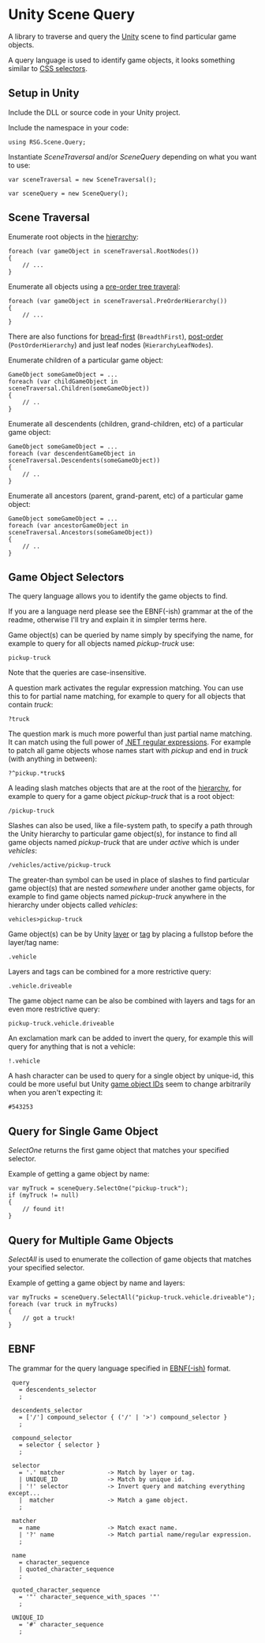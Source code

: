 # Unity Scene Query

A library to traverse and query the [Unity](http://en.wikipedia.org/wiki/Unity_(game_engine)) scene to find particular game objects.

A query language is used to identify game objects, it looks something similar to [CSS selectors](http://en.wikipedia.org/wiki/Cascading_Style_Sheets#Selector).


## Setup in Unity

Include the DLL or source code in your Unity project.

Include the namespace in your code:

	using RSG.Scene.Query;

Instantiate *SceneTraversal* and/or *SceneQuery* depending on what you want to use:

	var sceneTraversal = new SceneTraversal();

	var sceneQuery = new SceneQuery();


## Scene Traversal

Enumerate root objects in the [hierarchy](http://docs.unity3d.com/Manual/Hierarchy.html):

	foreach (var gameObject in sceneTraversal.RootNodes())
	{
		// ...
	}

Enumerate all objects using a [pre-order tree traveral](http://en.wikipedia.org/wiki/Tree_traversal#Pre-order): 

	foreach (var gameObject in sceneTraversal.PreOrderHierarchy())
	{
		// ...
	}

There are also functions for [bread-first](http://en.wikipedia.org/wiki/Tree_traversal#Breadth-first) (`BreadthFirst`), [post-order](http://en.wikipedia.org/wiki/Tree_traversal#Post-order) (`PostOrderHierarchy`) and just leaf nodes (`HierarchyLeafNodes`).


Enumerate children of a particular game object:

	GameObject someGameObject = ...
	foreach (var childGameObject in sceneTraversal.Children(someGameObject)) 
	{
		// ..
	}

Enumerate all descendents (children, grand-children, etc) of a particular game object:

	GameObject someGameObject = ...
	foreach (var descendentGameObject in sceneTraversal.Descendents(someGameObject)) 
	{
		// ..
	}

Enumerate all ancestors (parent, grand-parent, etc) of a particular game object:

	GameObject someGameObject = ...
	foreach (var ancestorGameObject in sceneTraversal.Ancestors(someGameObject)) 
	{
		// ..
	}


## Game Object Selectors

The query language allows you to identify the game objects to find.

If you are a language nerd please see the EBNF(-ish) grammar at the of the readme, otherwise I'll try and explain it in simpler terms here.

Game object(s) can be queried by name simply by specifying the name, for example to query for all objects named *pickup-truck* use:

	pickup-truck

Note that the queries are case-insensitive. 

A question mark activates the regular expression matching. You can use this to for partial name matching, for example to query for all objects that contain *truck*:

	?truck

The question mark is much more powerful than just partial name matching. It can match using the full power of [.NET regular expressions](https://msdn.microsoft.com/en-us/library/hs600312(v=vs.110).aspx). For example to patch all game objects whose names start with *pickup* and end in *truck* (with anything in between):

	?^pickup.*truck$

A leading slash matches objects that are at the root of the [hierarchy](http://docs.unity3d.com/Manual/Hierarchy.html), for example to query for a game object *pickup-truck* that is a root object: 

	/pickup-truck

Slashes can also be used, like a file-system path, to specify a path through the Unity hierarchy to particular game object(s), for instance to find all game objects named *pickup-truck* that are under *active* which is under *vehicles*:

	/vehicles/active/pickup-truck

The greater-than symbol can be used in place of slashes to find particular game object(s) that are nested *somewhere* under another game objects, for example to find game objects named *pickup-truck* anywhere in the hierarchy under objects called *vehicles*:

	vehicles>pickup-truck

Game object(s) can be by Unity [layer](http://docs.unity3d.com/Manual/Layers.html) or [tag](http://docs.unity3d.com/Manual/Tags.html) by placing a fullstop before the layer/tag name:

	.vehicle

Layers and tags can be combined for a more restrictive query:

	.vehicle.driveable

The game object name can be also be combined with layers and tags for an even more restrictive query:

	pickup-truck.vehicle.driveable

An exclamation mark can be added to invert the query, for example this will query for anything that is not a vehicle:

	!.vehicle

A hash character can be used to query for a single object by unique-id, this could be more useful but Unity [game object IDs](http://docs.unity3d.com/ScriptReference/Object.GetInstanceID.html) seem to change arbitrarily when you aren't expecting it: 

	#543253


## Query for Single Game Object

*SelectOne* returns the first game object that matches your specified selector.

Example of getting a game object by name:

	var myTruck = sceneQuery.SelectOne("pickup-truck");
	if (myTruck != null) 
	{
		// found it!
	}


## Query for Multiple Game Objects

*SelectAll* is used to enumerate the collection of game objects that matches your specified selector. 

Example of getting a game object by name and layers:

	var myTrucks = sceneQuery.SelectAll("pickup-truck.vehicle.driveable");
 	foreach (var truck in myTrucks)
    {
		// got a truck!
	}


## EBNF  

The grammar for the query language specified in [EBNF(-ish)](http://en.wikipedia.org/wiki/Extended_Backus%E2%80%93Naur_Form) format.

	 query 
	   = descendents_selector
	   ;
	
	 descendents_selector
	   = ['/'] compound_selector { ('/' | '>') compound_selector }
	   ;
	
	 compound_selector
	   = selector { selector }
	   ;
	
	 selector
	   = '.' matcher            -> Match by layer or tag.
	   | UNIQUE_ID              -> Match by unique id.
	   | '!' selector           -> Invert query and matching everything except...
	   |  matcher               -> Match a game object.
	   ;
	
	 matcher
	   = name                   -> Match exact name.
	   | '?' name               -> Match partial name/regular expression.
	   ;   
	
	 name
	   = character_sequence
	   | quoted_character_sequence
	   ;
	
	 quoted_character_sequence
	   = '"' character_sequence_with_spaces '"'
	   ;
	
	 UNIQUE_ID
	   = '#' character_sequence
	   ;
	
